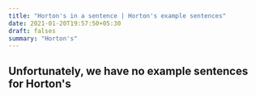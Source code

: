 ```yaml
---
title: "Horton's in a sentence | Horton's example sentences"
date: 2021-01-20T19:57:50+05:30
draft: falses
summary: "Horton's"
---
```

## Unfortunately, we have no example sentences for Horton's                 
